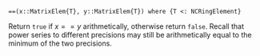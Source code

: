 ```
==(x::MatrixElem{T}, y::MatrixElem{T}) where {T <: NCRingElement}
```

Return `true` if $x == y$ arithmetically, otherwise return `false`. Recall that power series to different precisions may still be arithmetically equal to the minimum of the two precisions.
